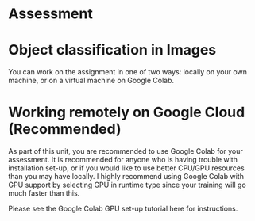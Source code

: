 # Assessment
# Object classification in Images

You can work on the assignment in one of two ways: locally on your own machine, or on a virtual machine on Google Colab.

# Working remotely on Google Cloud (Recommended)

As part of this unit, you are recommended to use Google Colab for your assessment. It is recommended for anyone who is having trouble with installation set-up, or if you would like to use better CPU/GPU resources than you may have locally. I highly recommend using Google Colab with GPU support by selecting GPU in runtime type since your training will go much faster than this.

Please see the Google Colab GPU set-up tutorial here for instructions.
